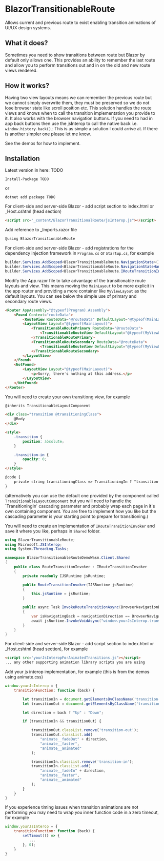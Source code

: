 # BlazorTransitionableRoute
Allows current and previous route to exist enabling transition animations of UI/UX design systems.

## What it does?
Sometimes you need to show transitions between route but Blazor by default only allows one.  This provides an ability to remember the last route and allow you to perform transitions out and in on the old and new route views rendered.

## How it works?
Having two view layouts means we can remember the previous route but we cannot simply overwrite them, they must be preserved so we do not lose browser state like scroll position etc. This solution handles the route views and knows when to call the transition implementation you provide to it.  It also works with the browser navigation buttons.
If you need to had in app back buttons then use the jsInterop to call the native back i.e. `window.history.back();`
This is as simple a solution I could arrive at.  If there is another simpler one please let me know.

See the demos for how to implement.

## Installation

Latest version in here:  TODO

```
Install-Package TODO
```
or 
```
dotnet add package TODO
```

For client-side and server-side Blazor - add script section to index.html or _Host.cshtml (head section) 

```html
<script src="_content/BlazorTransitionalRoute/jsInterop.js"></script>
```

Add reference to _Imports.razor file
```C#
@using BlazorTransitionableRoute
```

For client-side and server-side Blazor - add registrations for the dependency injection framework in `Program.cs` or `Startup.cs`, for example
```C#
builder.Services.AddScoped<BlazorTransitionableRoute.NavigationState>();
builder.Services.AddScoped<BlazorTransitionableRoute.NavigationStateHandler>();
builder.Services.AddScoped<BlazorTransitionableRoute.IRouteTransitionInvoker, RouteTransitionInvoker>();
```

Modify the App.razor file to take advantage of the transitionable route layouts and view.  This means moving the `MainLayout` to be more explicit in the app router and providing a more container like `MyViewLayout` as the default layouts. You can see below the simple use of primary and secondary route views.
```html
<Router AppAssembly="@typeof(Program).Assembly">
    <Found Context="routeData">
        <RouteView RouteData="@routeData" DefaultLayout="@typeof(MainLayout)" />
        <LayoutView Layout="@typeof(MainLayout)">
            <TransitionableRoutePrimary RouteData="@routeData">
                <TransitionableRouteView DefaultLayout="@typeof(MyViewLayout)" />
            </TransitionableRoutePrimary>
            <TransitionableRouteSecondary RouteData="@routeData">
                <TransitionableRouteView DefaultLayout="@typeof(MyViewLayout)" />
            </TransitionableRouteSecondary>
        </LayoutView>
    </Found>
    <NotFound>
        <LayoutView Layout="@typeof(MainLayout)">
            <p>Sorry, there's nothing at this address.</p>
        </LayoutView>
    </NotFound>
</Router>
```

You will need to create your own transitiong view, for example
```html
@inherits TransitionableLayoutComponent

<div class="transition @transitioningClass">
    @Body
</div>

<style>
    .transition {
        position: absolute;
    }

    .transition-in {
        opacity: 0;
    }
</style>

@code {
    private string transitioningClass => TransitioningIn ? "transition-in" : "transition-out";
}
```
(alternatively you can use the default one provided by the component called `TransitionableLayoutComponent` but you will need to handle the `TransitioningIn' cascading parameter and probably wrap each page in it's own containing component.  You are free to implement how you like but the cascading parameter is your starting point to prepare for transitioning.)

You will need to create an implementation of `IRouteTransitionInvoker` and save it where you like, perhaps in `Shared` folder. 
```C#
using BlazorTransitionableRoute;
using Microsoft.JSInterop;
using System.Threading.Tasks;

namespace BlazorTransitionableRouteDemoWasm.Client.Shared
{
    public class RouteTransitionInvoker : IRouteTransitionInvoker
    {
        private readonly IJSRuntime jsRuntime;

        public RouteTransitionInvoker(IJSRuntime jsRuntime)
        {
            this.jsRuntime = jsRuntime;
        }

        public async Task InvokeRouteTransitionAsync(BrowserNavigationDirection navigationDirection)
        {
            var isNavigatingBack = navigationDirection == BrowserNavigationDirection.Backward;
            await jsRuntime.InvokeVoidAsync("window.yourJsInterop.transitionFunction", isNavigatingBack);
        }
    }
}
```

For client-side and server-side Blazor - add script section to index.html or _Host.cshtml (head section), for example
```html
<script src="yourJsInteropForAnimatedTransitions.js"></script>
... any other supporting animation library scripts you are using
```

Add your js interop implementation, for example (this is from the demos using animate.css)
```Javascript
window.yourJsInterop = {
    transitionFunction: function (back) {

        let transitionIn = document.getElementsByClassName('transition-in')[0];
        let transitionOut = document.getElementsByClassName('transition-out')[0];

        let direction = back ? "Up" : "Down";

        if (transitionIn && transitionOut) {

            transitionOut.classList.remove('transition-out');
            transitionOut.classList.add(
                "animate__fadeOut" + direction,
                "animate__faster",
                "animate__animated"
            );

            transitionIn.classList.remove('transition-in');
            transitionIn.classList.add(
                "animate__fadeIn" + direction,
                "animate__faster",
                "animate__animated"
            );
        }
    }
}
```
If you experience timing issues when transition animations are not performing you may need to wrap you inner function code in a zero timeout, for example
```Javascript
window.yourJsInterop = {
    transitionFunction: function (back) {
        setTimout(() => {
           ...
        }, 0);
    }
}
```
